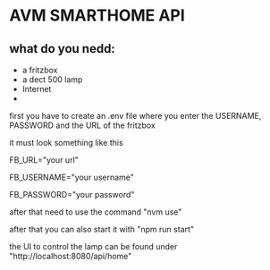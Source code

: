 AVM SMARTHOME API
=================

what do you nedd:
----------------
  - a fritzbox
  - a dect 500 lamp
  - Internet
  - 

first you have to create an .env file where you enter the USERNAME, PASSWORD and the URL of the fritzbox

it must look something like this

FB_URL="your url"

FB_USERNAME="your username"

FB_PASSWORD="your password"

after that need to use the command "nvm use"

after that you can also start it with "npm run start"

the UI to control the lamp can be found under "http://localhost:8080/api/home"
